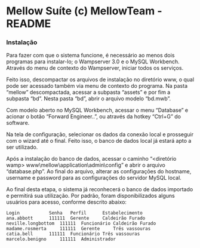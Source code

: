 # Mellow Suíte  (c) MellowTeam - README

### Instalação

Para fazer com que o sistema funcione, é necessário ao menos dois programas para instalar-lo; o Wampserver 3.0 e o MySQL Workbench. 	Através do menu de contexto do Wampserver, iniciar todos os serviços.
	
Feito isso, descompactar os arquivos de instalação no diretório www, o qual pode ser acessado também via menu de contexto do programa. Na pasta “mellow” descompactada, acessar a subpasta “assets” e por fim a subpasta “bd”. Nesta pasta “bd”, abrir o arquivo modelo “bd.mwb”.

Com modelo aberto no MySQL Workbench, acessar o menu “Database” e acionar o botão “Forward Engineer..”, ou através da hotkey  “Ctrl+G” do software.

Na tela de configuração, selecionar os dados da conexão local e prosseguir com o wizard até o final. Feito isso, o banco de dados local já estará apto a ser utilizado.

Após a instalação do banco de dados, acessar o caminho “<diretório wamp> www\mellow\application\admin\config” e abrir o arquivo “database.php”. Ao final do arquivo, alterar as configurações do hostname, username e password para as configurações do servidor MySQL local.

Ao final desta etapa, o sistema já reconhecerá o banco de dados importado e permitirá sua utilização.
Por padrão, foram disponibilizados alguns usuários para acesso, conforme descrito abaixo:

	Login			Senha	Perfil		Estabelecimento
	ana.abbott		111111	Gerente		Caldeirão Furado
	neville.longbottom	111111	Funcionário	Caldeirão Furado
	madame.rosmerta		111111	Gerente		Três vassouras
	catia.bell		111111	Funcionário	Três vassouras
	marcelo.benigno		111111	Administrador
